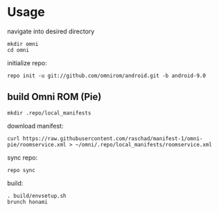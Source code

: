 Usage
=====
navigate into desired directory
    
    mkdir omni
    cd omni
    
initialize repo:

    repo init -u git://github.com/omnirom/android.git -b android-9.0

build Omni ROM (Pie)
---------------
    mkdir .repo/local_manifests
    
download manifest: 

    curl https://raw.githubusercontent.com/raschad/manifest-1/omni-pie/roomservice.xml > ~/omni/.repo/local_manifests/roomservice.xml

sync repo:

    repo sync

build:

    . build/envsetup.sh
    brunch honami
